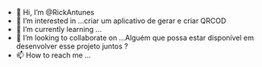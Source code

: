 - 👋 Hi, I’m @RickAntunes
- 👀 I’m interested in ...criar um aplicativo de gerar e criar QRCOD
- 🌱 I’m currently learning ...
- 💞️ I’m looking to collaborate on ...Alguém que possa estar disponível em desenvolver esse projeto juntos ?
- 📫 How to reach me ...

<!---
RickAntunes/RickAntunes is a ✨ special ✨ repository because its `README.md` (this file) appears on your GitHub profile.
You can click the Preview link to take a look at your changes.
--->
